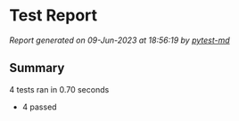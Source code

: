 # Test Report

*Report generated on 09-Jun-2023 at 18:56:19 by [pytest-md]*

[pytest-md]: https://github.com/hackebrot/pytest-md

## Summary

4 tests ran in 0.70 seconds

- 4 passed
